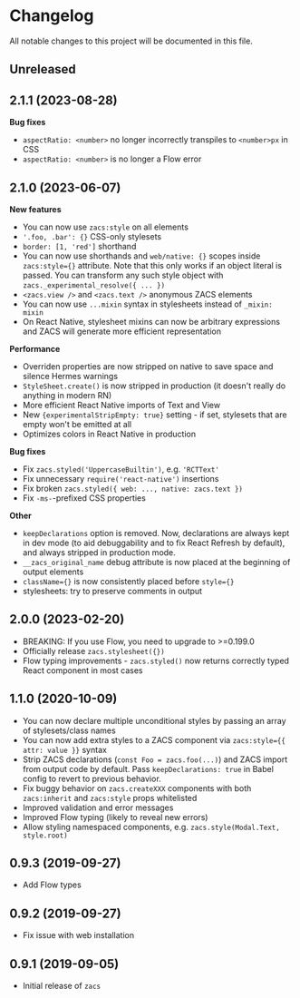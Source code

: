 # Changelog

All notable changes to this project will be documented in this file.

## Unreleased

## 2.1.1 (2023-08-28)

**Bug fixes**

- `aspectRatio: <number>` no longer incorrectly transpiles to `<number>px` in CSS
- `aspectRatio: <number>` is no longer a Flow error

## 2.1.0 (2023-06-07)

**New features**

- You can now use `zacs:style` on all elements
- `'.foo, .bar': {}` CSS-only stylesets
- `border: [1, 'red']` shorthand
- You can now use shorthands and `web/native: {}` scopes inside `zacs:style={}` attribute. Note that this only works if an object literal is passed. You can transform any such style object with `zacs._experimental_resolve({ ... })`
- `<zacs.view />` and `<zacs.text />` anonymous ZACS elements
- You can now use `...mixin` syntax in stylesheets instead of `_mixin: mixin`
- On React Native, stylesheet mixins can now be arbitrary expressions and ZACS will generate more efficient representation

**Performance**

- Overriden properties are now stripped on native to save space and silence Hermes warnings
- `StyleSheet.create()` is now stripped in production (it doesn't really do anything in modern RN)
- More efficient React Native imports of Text and View
- New `{experimentalStripEmpty: true}` setting - if set, stylesets that are empty won't be emitted at all
- Optimizes colors in React Native in production

**Bug fixes**

- Fix `zacs.styled('UppercaseBuiltin')`, e.g. `'RCTText'`
- Fix unnecessary `require('react-native')` insertions
- Fix broken `zacs.styled({ web: ..., native: zacs.text })`
- Fix `-ms-`-prefixed CSS properties

**Other**

- `keepDeclarations` option is removed. Now, declarations are always kept in dev mode (to aid debuggability and to fix React Refresh by default), and always stripped in production mode.
- `__zacs_original_name` debug attribute is now placed at the beginning of output elements
- `className={}` is now consistently placed before `style={}`
- stylesheets: try to preserve comments in output

## 2.0.0 (2023-02-20)

- BREAKING: If you use Flow, you need to upgrade to >=0.199.0
- Officially release `zacs.stylesheet({})`
- Flow typing improvements - `zacs.styled()` now returns correctly typed React component in most cases

## 1.1.0 (2020-10-09)

- You can now declare multiple unconditional styles by passing an array of stylesets/class names
- You can now add extra styles to a ZACS component via `zacs:style={{ attr: value }}` syntax
- Strip ZACS declarations (`const Foo = zacs.foo(...)`) and ZACS import from output code by default. Pass `keepDeclarations: true` in Babel config to revert to previous behavior.
- Fix buggy behavior on `zacs.createXXX` components with both `zacs:inherit` and `zacs:style` props whitelisted
- Improved validation and error messages
- Improved Flow typing (likely to reveal new errors)
- Allow styling namespaced components, e.g. `zacs.style(Modal.Text, style.root)`

## 0.9.3 (2019-09-27)

- Add Flow types

## 0.9.2 (2019-09-27)

- Fix issue with web installation

## 0.9.1 (2019-09-05)

- Initial release of `zacs`
